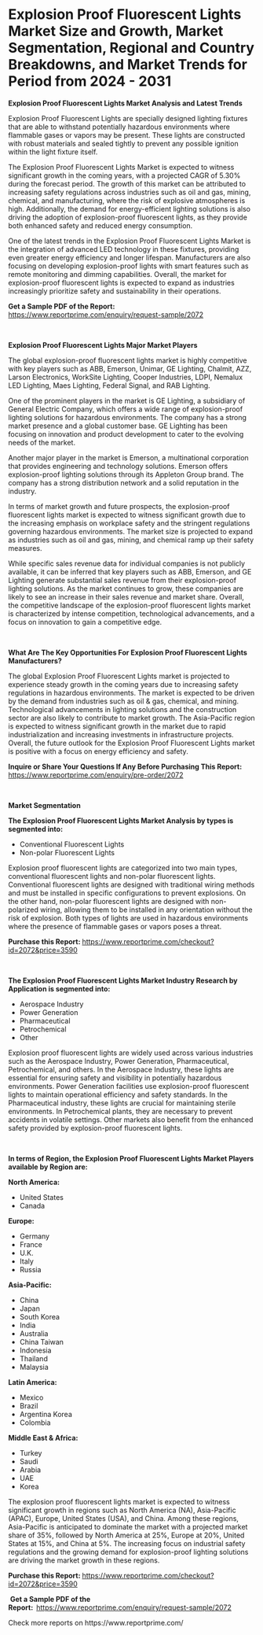 <p><h1>Explosion Proof Fluorescent Lights Market Size and Growth, Market Segmentation, Regional and Country Breakdowns, and Market Trends for Period from 2024 -  2031</h1></p><p><strong>Explosion Proof Fluorescent Lights Market Analysis and Latest Trends</strong></p>
<p><p>Explosion Proof Fluorescent Lights are specially designed lighting fixtures that are able to withstand potentially hazardous environments where flammable gases or vapors may be present. These lights are constructed with robust materials and sealed tightly to prevent any possible ignition within the light fixture itself. </p><p>The Explosion Proof Fluorescent Lights Market is expected to witness significant growth in the coming years, with a projected CAGR of 5.30% during the forecast period. The growth of this market can be attributed to increasing safety regulations across industries such as oil and gas, mining, chemical, and manufacturing, where the risk of explosive atmospheres is high. Additionally, the demand for energy-efficient lighting solutions is also driving the adoption of explosion-proof fluorescent lights, as they provide both enhanced safety and reduced energy consumption.</p><p>One of the latest trends in the Explosion Proof Fluorescent Lights Market is the integration of advanced LED technology in these fixtures, providing even greater energy efficiency and longer lifespan. Manufacturers are also focusing on developing explosion-proof lights with smart features such as remote monitoring and dimming capabilities. Overall, the market for explosion-proof fluorescent lights is expected to expand as industries increasingly prioritize safety and sustainability in their operations.</p></p>
<p><strong>Get a Sample PDF of the Report:&nbsp;</strong> <a href="https://www.reportprime.com/enquiry/request-sample/2072">https://www.reportprime.com/enquiry/request-sample/2072</a></p>
<p>&nbsp;</p>
<p><strong>Explosion Proof Fluorescent Lights Major Market Players</strong></p>
<p><p>The global explosion-proof fluorescent lights market is highly competitive with key players such as ABB, Emerson, Unimar, GE Lighting, Chalmit, AZZ, Larson Electronics, WorkSite Lighting, Cooper Industries, LDPI, Nemalux LED Lighting, Maes Lighting, Federal Signal, and RAB Lighting. </p><p>One of the prominent players in the market is GE Lighting, a subsidiary of General Electric Company, which offers a wide range of explosion-proof lighting solutions for hazardous environments. The company has a strong market presence and a global customer base. GE Lighting has been focusing on innovation and product development to cater to the evolving needs of the market.</p><p>Another major player in the market is Emerson, a multinational corporation that provides engineering and technology solutions. Emerson offers explosion-proof lighting solutions through its Appleton Group brand. The company has a strong distribution network and a solid reputation in the industry.</p><p>In terms of market growth and future prospects, the explosion-proof fluorescent lights market is expected to witness significant growth due to the increasing emphasis on workplace safety and the stringent regulations governing hazardous environments. The market size is projected to expand as industries such as oil and gas, mining, and chemical ramp up their safety measures.</p><p>While specific sales revenue data for individual companies is not publicly available, it can be inferred that key players such as ABB, Emerson, and GE Lighting generate substantial sales revenue from their explosion-proof lighting solutions. As the market continues to grow, these companies are likely to see an increase in their sales revenue and market share. Overall, the competitive landscape of the explosion-proof fluorescent lights market is characterized by intense competition, technological advancements, and a focus on innovation to gain a competitive edge.</p></p>
<p>&nbsp;</p>
<p><strong>What Are The Key Opportunities For Explosion Proof Fluorescent Lights Manufacturers?</strong></p>
<p><p>The global Explosion Proof Fluorescent Lights market is projected to experience steady growth in the coming years due to increasing safety regulations in hazardous environments. The market is expected to be driven by the demand from industries such as oil & gas, chemical, and mining. Technological advancements in lighting solutions and the construction sector are also likely to contribute to market growth. The Asia-Pacific region is expected to witness significant growth in the market due to rapid industrialization and increasing investments in infrastructure projects. Overall, the future outlook for the Explosion Proof Fluorescent Lights market is positive with a focus on energy efficiency and safety.</p></p>
<p><strong>Inquire or Share Your Questions If Any Before Purchasing This Report:</strong> <a href="https://www.reportprime.com/enquiry/pre-order/2072">https://www.reportprime.com/enquiry/pre-order/2072</a></p>
<p>&nbsp;</p>
<p><strong>Market Segmentation</strong></p>
<p><strong>The Explosion Proof Fluorescent Lights Market Analysis by types is segmented into:</strong></p>
<p><ul><li>Conventional Fluorescent Lights</li><li>Non-polar Fluorescent Lights</li></ul></p>
<p><p>Explosion proof fluorescent lights are categorized into two main types, conventional fluorescent lights and non-polar fluorescent lights. Conventional fluorescent lights are designed with traditional wiring methods and must be installed in specific configurations to prevent explosions. On the other hand, non-polar fluorescent lights are designed with non-polarized wiring, allowing them to be installed in any orientation without the risk of explosion. Both types of lights are used in hazardous environments where the presence of flammable gases or vapors poses a threat.</p></p>
<p><strong>Purchase this Report:&nbsp;</strong><a href="https://www.reportprime.com/checkout?id=2072&price=3590">https://www.reportprime.com/checkout?id=2072&price=3590</a></p>
<p>&nbsp;</p>
<p><strong>The Explosion Proof Fluorescent Lights Market Industry Research by Application is segmented into:</strong></p>
<p><ul><li>Aerospace Industry</li><li>Power Generation</li><li>Pharmaceutical</li><li>Petrochemical</li><li>Other</li></ul></p>
<p><p>Explosion proof fluorescent lights are widely used across various industries such as the Aerospace Industry, Power Generation, Pharmaceutical, Petrochemical, and others. In the Aerospace Industry, these lights are essential for ensuring safety and visibility in potentially hazardous environments. Power Generation facilities use explosion-proof fluorescent lights to maintain operational efficiency and safety standards. In the Pharmaceutical industry, these lights are crucial for maintaining sterile environments. In Petrochemical plants, they are necessary to prevent accidents in volatile settings. Other markets also benefit from the enhanced safety provided by explosion-proof fluorescent lights.</p></p>
<p>&nbsp;</p>
<p><strong>In terms of Region, the Explosion Proof Fluorescent Lights Market Players available by Region are:</strong></p>
<p>
    <p> <strong> North America: </strong>
        <ul>
            <li>United States</li>
            <li>Canada</li>
        </ul>
        </p> 
    <p> <strong> Europe: </strong>
        <ul>
            <li>Germany</li>
            <li>France</li>
            <li>U.K.</li>
            <li>Italy</li>
            <li>Russia</li>
        </ul>
        </p> 
    <p> <strong> Asia-Pacific: </strong>
        <ul>
            <li>China</li>
            <li>Japan</li>
            <li>South Korea</li>
            <li>India</li>
            <li>Australia</li>
            <li>China Taiwan</li>
            <li>Indonesia</li>
            <li>Thailand</li>
            <li>Malaysia</li>
        </ul>
        </p> 
    <p> <strong> Latin America: </strong>
        <ul>
            <li>Mexico</li>
            <li>Brazil</li>
            <li>Argentina Korea</li>
            <li>Colombia</li>
        </ul>
        </p> 
    <p> <strong> Middle East & Africa: </strong>
        <ul>
            <li>Turkey</li>
            <li>Saudi</li>
            <li>Arabia</li>
            <li>UAE</li>
            <li>Korea</li>
        </ul>
    </p>
    </p>
<p><p>The explosion proof fluorescent lights market is expected to witness significant growth in regions such as North America (NA), Asia-Pacific (APAC), Europe, United States (USA), and China. Among these regions, Asia-Pacific is anticipated to dominate the market with a projected market share of 35%, followed by North America at 25%, Europe at 20%, United States at 15%, and China at 5%. The increasing focus on industrial safety regulations and the growing demand for explosion-proof lighting solutions are driving the market growth in these regions.</p></p>
<p><strong>Purchase this Report: </strong><a href="https://www.reportprime.com/checkout?id=2072&price=3590">https://www.reportprime.com/checkout?id=2072&price=3590</a></p>
<p>&nbsp;<strong>Get a Sample PDF of the Report:&nbsp;&nbsp;</strong><a href="https://www.reportprime.com/enquiry/request-sample/2072">https://www.reportprime.com/enquiry/request-sample/2072</a></p>
<p><strong></strong></p>
<p>Check more reports on https://www.reportprime.com/</p>